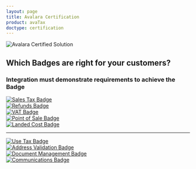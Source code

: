 ```yaml
---
layout: page
title: Avalara Certification
product: avaTax
doctype: certification
---
```

 <div class="row padding-top">
    <div class="col-sm-2">
      <img src="/public/images/devdot/badges/GENERIC.svg" class="img-responsive" alt="Avalara Certified Solution">
    </div>
    <div class="col-sm-10 padding-top">
      <h2>Which Badges are right for your customers?</h2>
      <h3>Integration must demonstrate requirements to achieve the Badge</h3>
		 <div class="row">
		    <div class="col-sm-3">
		      <a href="sales-tax-badge"><img src="/public/images/devdot/badges/SALESTAX.svg" class="img-responsive" alt="Sales Tax Badge"></a>
		    </div>
		     <div class="col-sm-3">
		      <a href="refunds-credit-memos-badge"><img src="/public/images/devdot/badges/Refunds.SVG" class="img-responsive" alt="Refunds Badge"></a>
		    </div>
		    <div class="col-sm-3">
		      <a href="VAT-badge"><img src="/public/images/devdot/badges/VAT.SVG" class="img-responsive" alt="VAT Badge"></a>
		    </div>
		 </div>
		 <div class="row">
		    <div class="col-sm-3">
		       <a href="point-of-sale-badge"><img src="/public/images/devdot/badges/POINTOFSALE.svg" class="img-responsive" alt="Point of Sale Badge"></a>
		    </div>
		    <div class="col-sm-3">
		       <a href="customs-duty-and-import-tax-badge"><img src="/public/images/devdot/badges/LANDEDCOST.svg" class="img-responsive" alt="Landed Cost Badge"></a>
		    </div>
		  </div>
<hr>
		<div class="row">
		    <div class="col-sm-3">
		       <a href="use-tax-badge"><img src="/public/images/devdot/badges/USETAX.svg" class="img-responsive" alt="Use Tax Badge"></a>
		    </div>
		    <div class="col-sm-3">
		       <a href="address-validation-badge"><img src="/public/images/devdot/badges/AddressValidation.svg" class="img-responsive" alt="Address Validation Badge"></a>
		    </div>
		    <div class="col-sm-3">
		       <a href="document-management-badge"><img src="/public/images/devdot/badges/DocumentManagement.svg" class="img-responsive" alt="Document Management Badge"></a>
		    </div>
		 </div>
		 <div class="row padding-bottom">
		    <div class="col-sm-2">
		      <a href="communication-badge"><img src="/public/images/devdot/badges/COMMS.svg" class="img-responsive" alt="Communications Badge"></a>
		    </div>
		</div>
     </div>
 </div>

